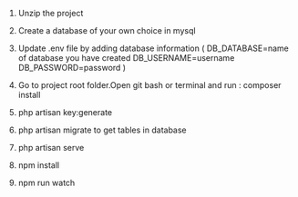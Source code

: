 1. Unzip the project  
2. Create a database of your own choice in mysql
3. Update .env file by adding database information ( 
DB_DATABASE=name of database you have created
DB_USERNAME=username
DB_PASSWORD=password )

4. Go to project root folder.Open git bash or terminal and run : composer install       
5. php artisan key:generate    
6. php artisan migrate to get tables in database 
7. php artisan serve
8. npm install
9. npm run watch 
